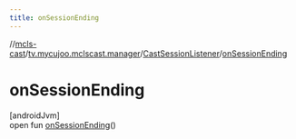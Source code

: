 ```yaml
---
title: onSessionEnding
---
```

//[mcls-cast](../../../index.html)/[tv.mycujoo.mclscast.manager](../index.html)/[CastSessionListener](index.html)/[onSessionEnding](on-session-ending.html)



# onSessionEnding



[androidJvm]\
open fun [onSessionEnding](on-session-ending.html)()




